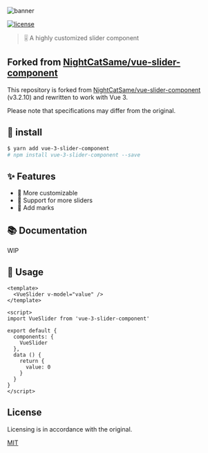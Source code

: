 ![banner](https://github.com/s-sasaki-0529/vue-slider-component/blob/master/.github/banner.jpg?raw=true)

[![license](https://img.shields.io/npm/l/express.svg)]()

> 🎚 A highly customized slider component

## Forked from [NightCatSame/vue-slider-component](https://github.com/NightCatSama/vue-slider-component)

This repository is forked from [NightCatSame/vue-slider-component](https://github.com/NightCatSama/vue-slider-component) (v3.2.10) and rewritten to work with Vue 3.

Please note that specifications may differ from the original.

## 🎯 install

```bash
$ yarn add vue-3-slider-component
# npm install vue-3-slider-component --save
```

## ✨ Features

- 🍖 More customizable
- 🐳 Support for more sliders
- 📌 Add marks

## 📚 Documentation

WIP

## 🚀 Usage

```vue
<template>
  <VueSlider v-model="value" />
</template>

<script>
import VueSlider from 'vue-3-slider-component'

export default {
  components: {
    VueSlider
  },
  data () {
    return {
      value: 0
    }
  }
}
</script>
```

## License

Licensing is in accordance with the original.

[MIT](https://github.com/NightCatSama/vue-slider-component/blob/master/LICENSE)
